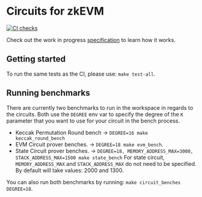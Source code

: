 # Circuits for zkEVM

[![CI checks](https://github.com/privacy-scaling-explorations/zkevm-circuits/actions/workflows/ci.yml/badge.svg)](https://github.com/privacy-scaling-explorations/zkevm-circuits/actions/workflows/ci.yml)

Check out the work in progress [specification](https://github.com/privacy-scaling-explorations/zkevm-specs) to learn how it works.


## Getting started

To run the same tests as the CI, please use: `make test-all`.

## Running benchmarks

There are currently two benchmarks to run in the workspace in regards to the circuits.
Both use the `DEGREE` env var to specify the degree of the `K` parameter that you want 
to use for your circuit in the bench process.
-   Keccak Permutation Round bench -> `DEGREE=16 make keccak_round_bench`
-   EVM Circuit prover benches. -> `DEGREE=18 make evm_bench`.
-   State Circuit prover benches. -> `DEGREE=18, MEMORY_ADDRESS_MAX=3000, STACK_ADDRESS_MAX=1500 make state_bench`
For state circuit, `MEMORY_ADDRESS_MAX` and `STACK_ADDRESS_MAX` do not need to be specified. 
By default will take values: 2000 and 1300.

You can also run both benchmarks by running: `make circuit_benches DEGREE=18`.
